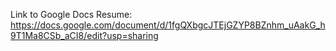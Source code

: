 Link to Google Docs Resume: https://docs.google.com/document/d/1fgQXbgcJTEjGZYP8BZnhm_uAakG_h9T1Ma8CSb_aCI8/edit?usp=sharing
